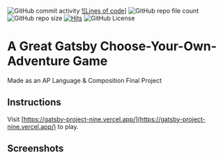 ![GitHub commit activity](https://img.shields.io/github/commit-activity/t/gitdevhp/GatsbyProject)
[![Lines of code]](https://img.shields.io/tokei/lines/github/gitdevhp/GatsbyProject?label=lines%20of%20code)
![GitHub repo file count](https://img.shields.io/github/directory-file-count/gitdevhp/GatsbyProject?label=file%20count)
![GitHub repo size](https://img.shields.io/github/repo-size/gitdevhp/GatsbyProject?label=total%20size)
[![Hits](https://hits.seeyoufarm.com/api/count/incr/badge.svg?url=https%3A%2F%2Fgatsby-project-nine.vercel.app&count_bg=%2379C83D&title_bg=%23555555&icon=&icon_color=%23E7E7E7&title=site+views&edge_flat=false)](https://gatsby-project-nine.vercel.app/)
![GitHub License](https://img.shields.io/github/license/gitdevhp/GatsbyProject)

# A Great Gatsby Choose-Your-Own-Adventure Game
Made as an AP Language & Composition Final Project


## Instructions
Visit [https://gatsby-project-nine.vercel.app/](https://gatsby-project-nine.vercel.app/) to play. 

## Screenshots


<script async defer src="https://buttons.github.io/buttons.js"></script>
